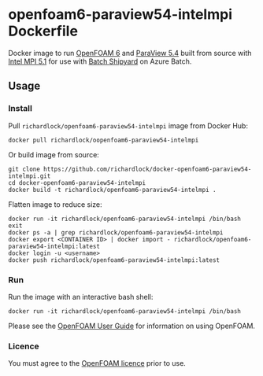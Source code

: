 # openfoam6-paraview54-intelmpi Dockerfile

Docker image to run [OpenFOAM 6](https://openfoam.org) and [ParaView 5.4](https://www.paraview.org) built from source with [Intel MPI 5.1](https://software.intel.com/en-us/mpi-library) for use with [Batch Shipyard](https://github.com/Azure/batch-shipyard) on Azure Batch.

## Usage

### Install

Pull `richardlock/openfoam6-paraview54-intelmpi` image from Docker Hub:

    docker pull richardlock/oopenfoam6-paraview54-intelmpi

Or build image from source:

    git clone https://github.com/richardlock/docker-openfoam6-paraview54-intelmpi.git
    cd docker-openfoam6-paraview54-intelmpi
    docker build -t richardlock/openfoam6-paraview54-intelmpi .

Flatten image to reduce size:

    docker run -it richardlock/openfoam6-paraview54-intelmpi /bin/bash
    exit
    docker ps -a | grep richardlock/openfoam6-paraview54-intelmpi
    docker export <CONTAINER ID> | docker import - richardlock/openfoam6-paraview54-intelmpi:latest
    docker login -u <username>
    docker push richardlock/openfoam6-paraview54-intelmpi:latest

### Run

Run the image with an interactive bash shell:

    docker run -it richardlock/openfoam6-paraview54-intelmpi /bin/bash

Please see the [OpenFOAM User Guide](https://cfd.direct/openfoam/user-guide/) for information on using OpenFOAM.

### Licence

You must agree to the [OpenFOAM licence](http://openfoam.org/licence/) prior to use.